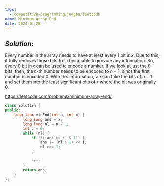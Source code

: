 ```yaml
---
tags:
  - competitive-programming/judges/leetcode
name: Minimum Array End
date: 2024-04-28
---
```


## _Solution:_
Every number in the array needs to have at least every $1$ bit in $x$. Due to this, it fully removes those bits from being able to provide any information. So, every $0$ bit in $x$ can be used to encode a number. If we look at just the $0$ bits, then, the $n$-th number needs to be encoded to $n-1$, since the first number is encoded $0$. With this information, we can take the bits of $n-1$ and set them into the least significant bits of $x$ where the bit was originally $0$.

https://leetcode.com/problems/minimum-array-end/
```cpp
class Solution {
public:
    long long minEnd(int n, int x) {
        long long ans = x;
        long long nl = n - 1;
        int i = 0;
        while (nl) {
            if (!((ans >> i) & 1)) {
                ans |= (nl & 1) << i;
                nl >>= 1;
            }
            
            i++;
        }
        return ans;
    }
};
```